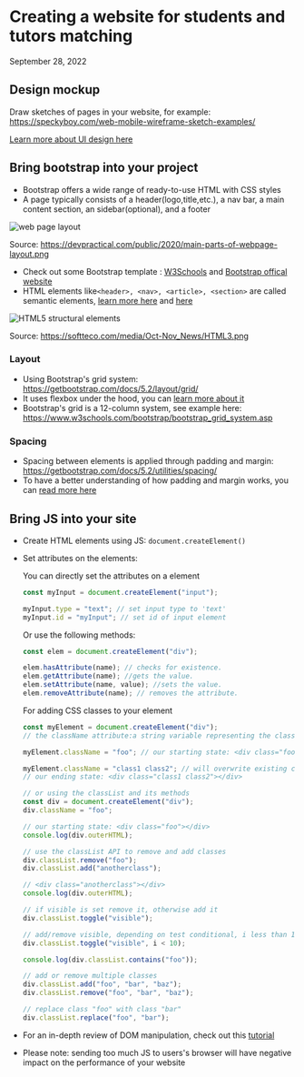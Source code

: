 # Creating a website for students and tutors matching

September 28, 2022

## Design mockup

Draw sketches of pages in your website, for example: https://speckyboy.com/web-mobile-wireframe-sketch-examples/

[Learn more about UI design here](https://www.freecodecamp.org/news/designing-a-website-ui-with-prototyping/)

## Bring bootstrap into your project

- Bootstrap offers a wide range of ready-to-use HTML with CSS styles
- A page typically consists of a header(logo,title,etc.), a nav bar, a main content section, an sidebar(optional), and a footer

![web page layout](https://devpractical.com/public/2020/main-parts-of-webpage-layout.png)

Source: https://devpractical.com/public/2020/main-parts-of-webpage-layout.png

- Check out some Bootstrap template : [W3Schools](https://www.w3schools.com/bootstrap/bootstrap_templates.asp) and [Bootstrap offical website](https://getbootstrap.com/docs/5.2/examples/)
- HTML elements like`<header>, <nav>, <article>, <section>` are called semantic elements, [learn more here](https://www.w3schools.com/html/html5_semantic_elements.asp) and [here](https://learn.shayhowe.com/html-css/getting-to-know-html/#building-structure)

![HTML5 structural elements](https://softteco.com/media/Oct-Nov_News/HTML3.png)

Source: https://softteco.com/media/Oct-Nov_News/HTML3.png

### Layout

- Using Bootstrap's grid system: https://getbootstrap.com/docs/5.2/layout/grid/
- It uses flexbox under the hood, you can [learn more about it](https://css-tricks.com/snippets/css/a-guide-to-flexbox/#flexbox-background)
- Bootstrap's grid is a 12-column system, see example here: https://www.w3schools.com/bootstrap/bootstrap_grid_system.asp

### Spacing

- Spacing between elements is applied through padding and margin: https://getbootstrap.com/docs/5.2/utilities/spacing/
- To have a better understanding of how padding and margin works, you can [read more here](https://learn.shayhowe.com/html-css/opening-the-box-model/)

## Bring JS into your site

- Create HTML elements using JS: `document.createElement()`
- Set attributes on the elements:

  You can directly set the attributes on a element

  ```js
  const myInput = document.createElement("input");

  myInput.type = "text"; // set input type to 'text'
  myInput.id = "myInput"; // set id of input element
  ```

  Or use the following methods:

  ```js
  const elem = document.createElement("div");

  elem.hasAttribute(name); // checks for existence.
  elem.getAttribute(name); //gets the value.
  elem.setAttribute(name, value); //sets the value.
  elem.removeAttribute(name); // removes the attribute.
  ```

  For adding CSS classes to your element

  ```js
  const myElement = document.createElement("div");
  // the className attribute:a string variable representing the class or space-separated classes of the current element.

  myElement.className = "foo"; // our starting state: <div class="foo"></div>

  myElement.className = "class1 class2"; // will overwrite existing classes on the element
  // our ending state: <div class="class1 class2"></div>

  // or using the classList and its methods
  const div = document.createElement("div");
  div.className = "foo";

  // our starting state: <div class="foo"></div>
  console.log(div.outerHTML);

  // use the classList API to remove and add classes
  div.classList.remove("foo");
  div.classList.add("anotherclass");

  // <div class="anotherclass"></div>
  console.log(div.outerHTML);

  // if visible is set remove it, otherwise add it
  div.classList.toggle("visible");

  // add/remove visible, depending on test conditional, i less than 10
  div.classList.toggle("visible", i < 10);

  console.log(div.classList.contains("foo"));

  // add or remove multiple classes
  div.classList.add("foo", "bar", "baz");
  div.classList.remove("foo", "bar", "baz");

  // replace class "foo" with class "bar"
  div.classList.replace("foo", "bar");
  ```

- For an in-depth review of DOM manipulation, check out this [tutorial](https://javascript.info/document)
- Please note: sending too much JS to users's browser will have negative impact on the performance of your website
